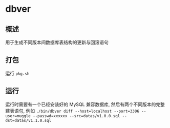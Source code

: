 # dbver

## 概述
用于生成不同版本间数据库表结构的更新与回滚语句

## 打包
运行 `pkg.sh`

## 运行
运行时需要有一个已经安装好的 MySQL 兼容数据库, 然后有两个不同版本的完整建表语句, 例如
`./bin/dbver diff --host=localhost --port=3306 --user=muggle --passwd=xxxxxx --src=datas/v1.0.0.sql --dst=datas/v1.1.0.sql`
